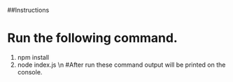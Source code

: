 ##Instructions 
# Run the following command.
1. npm install
2. node index.js \n
#After run these command output will be printed on the console.
